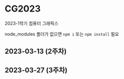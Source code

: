 # CG2023
2023-1학기 컴퓨터 그래픽스

node_modules 폴더가 없으면 `npm i` 또는 `npm install` 필요

## 2023-03-13 (2주차)

## 2023-03-27 (3주차)
